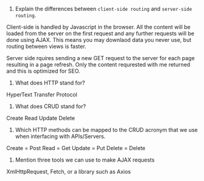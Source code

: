 1.  Explain the differences between `client-side routing` and `server-side routing`.

Client-side is handled by Javascript in the browser. All the content will be loaded from the server on the first request and any further requests will be done using AJAX. This means you may downlaod data you never use, but routing between views is faster.

Server side rquires sending a new GET request to the server for each page resulting in a page refresh. Only the content requrested with me returned and this is optimized for SEO. 


1.  What does HTTP stand for?

HyperText Transfer Protocol

1.  What does CRUD stand for?

Create Read Update Delete

1.  Which HTTP methods can be mapped to the CRUD acronym that we use when interfacing with APIs/Servers.

Create = Post
Read = Get
Update = Put
Delete = Delete

1.  Mention three tools we can use to make AJAX requests

XmlHttpRequest, Fetch, or a library such as Axios
